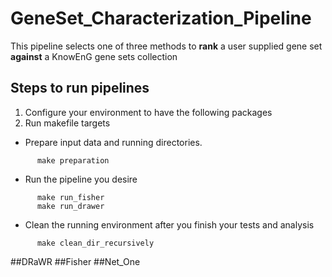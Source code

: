 # GeneSet_Characterization_Pipeline
This pipeline selects one of three methods to **rank** a user supplied gene set **against** a KnowEnG gene sets collection

## Steps to run pipelines
1. Configure your environment to have the following packages
2. Run makefile targets
  * Prepare input data and running directories. 
  ```
        make preparation
  ```
  * Run the pipeline you desire
  ```
        make run_fisher
        make run_drawer
  ```
  * Clean the running environment after you finish your tests and analysis
  ```
        make clean_dir_recursively
  ```
 

##DRaWR
##Fisher
##Net_One
